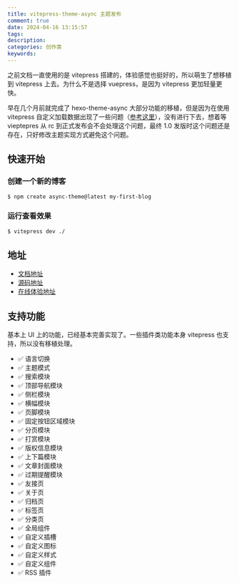 ```yaml
---
title: vitepress-theme-async 主题发布
comment: true
date: 2024-04-16 13:15:57
tags:
description:
categories: 创作类
keywords:
---
```


之前文档一直使用的是 vitepress 搭建的，体验感觉也挺好的，所以萌生了想移植到 vitepress 上去。为什么不是选择 vuepress，是因为 vitepress 更加轻量更快。

<!-- more -->

早在几个月前就完成了 hexo-theme-async 大部分功能的移植，但是因为在使用 vitepress 自定义加载数据出现了一些问题（[参考这里](https://github.com/vuejs/vitepress/issues/3185)），没有进行下去，想着等 vieptepres 从 rc 到正式发布会不会处理这个问题，最终 1.0 发版时这个问题还是存在，只好修改主题实现方式避免这个问题。

## 快速开始

### 创建一个新的博客

```bash
$ npm create async-theme@latest my-first-blog
```

### 运行查看效果

```bash
$ vitepress dev ./
```

## 地址

-   [文档地址](https://vitepress-theme-async.imalun.com/)
-   [源码地址](https://github.com/MaLuns/vitepress-theme-async)
-   [在线体验地址](https://stackblitz.com/edit/vitejs-vite-fwgwrx?embed=1&theme=dark&view=editor)

## 支持功能

基本上 UI 上的功能，已经基本完善实现了。一些插件类功能本身 vitepress 也支持，所以没有移植处理。

-   ✅ 语言切换
-   ✅ 主题模式
-   ✅ 搜索模块
-   ✅ 顶部导航模块
-   ✅ 侧栏模块
-   ✅ 横幅模块
-   ✅ 页脚模块
-   ✅ 固定按钮区域模块
-   ✅ 分页模块
-   ✅ 打赏模块
-   ✅ 版权信息模块
-   ✅ 上下篇模块
-   ✅ 文章封面模块
-   ✅ 过期提醒模块
-   ✅ 友接页
-   ✅ 关于页
-   ✅ 归档页
-   ✅ 标签页
-   ✅ 分类页
-   ✅ 全局组件
-   ✅ 自定义插槽
-   ✅ 自定义图标
-   ✅ 自定义样式
-   ✅ 自定义组件
-   ✅ RSS 插件
